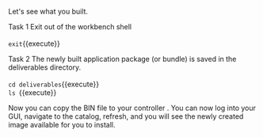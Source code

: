 Let's see what you built.

Task 1 
Exit out of the workbench shell
<br><br>`exit`{{execute}}

Task 2
The newly built application package (or bundle) is saved in the deliverables directory.
<br><br>`cd deliverables`{{execute}}
<br>`ls `{{execute}}

Now you can copy the BIN file to your controller <PROVIDE PATH HERE>. You can now log into your GUI, navigate to the catalog, refresh, and you will see the newly created image available for you to install.